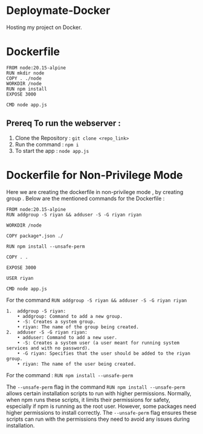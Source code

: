 # Deploymate-Docker
Hosting my project on Docker.

# Dockerfile 
```Console :
FROM node:20.15-alpine
RUN mkdir node
COPY . ./node
WORKDIR /node
RUN npm install
EXPOSE 3000

CMD node app.js
```

## Prereq To run the webserver :
1. Clone the Repository : `git clone <repo_link>`
2. Run the command : `npm i`
3. To start the app : `node app.js`

# Dockerfile for Non-Privilege Mode
Here we are creating the dockerfile in non-privilege mode , by creating group . Below are the mentioned commands for the Dockerfile :
```console 
FROM node:20.15-alpine
RUN addgroup -S riyan && adduser -S -G riyan riyan

WORKDIR /node

COPY package*.json ./

RUN npm install --unsafe-perm 

COPY . .

EXPOSE 3000

USER riyan

CMD node app.js

```


For the command `RUN addgroup -S riyan && adduser -S -G riyan riyan`

	1.	addgroup -S riyan:
		• addgroup: Command to add a new group.
		• -S: Creates a system group.
		• riyan: The name of the group being created.
	2.	adduser -S -G riyan riyan:
 		• adduser: Command to add a new user.
		• -S: Creates a system user (a user meant for running system services and with no password).
		• -G riyan: Specifies that the user should be added to the riyan group.
		• riyan: The name of the user being created.


For the command : `RUN npm install --unsafe-perm`


The `--unsafe-perm` flag in the command `RUN npm install --unsafe-perm` allows certain installation scripts to run with higher permissions. Normally, when npm runs these scripts, it limits their permissions for safety, especially if npm is running as the root user. However, some packages need higher permissions to install correctly. The `--unsafe-perm` flag ensures these scripts can run with the permissions they need to avoid any issues during installation.
